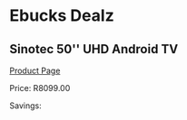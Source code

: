 
# Ebucks Dealz
## Sinotec 50'' UHD Android TV
[Product Page](https://www.ebucks.com/web/shop/productSelected.do?prodId=1197938898&catId=1147265922)

Price: R8099.00

Savings: 


	